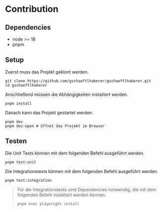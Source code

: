 # Contribution

## Dependencies

- node >= 18
- pnpm

## Setup

Zuerst muss das Projekt geklont werden.

```shell
git clone https://github.com/gschaeftlhaberer/gschaeftlhaberer.git
cd gschaeftlhaberer
```

Anschließend müssen die Abhängigkeiten installiert werden.

```shell
pnpm install
```

Danach kann das Projekt gestartet werden.

```shell
pnpm dev
pnpm dev:open # öffnet das Projekt im Browser
```
## Testen

Die Unit Tests können mit dem folgenden Befehl ausgeführt werden.
```shell
pnpm test:unit
```

Die Integrationstests können mit dem folgenden Befehl ausgeführt werden.
```shell
pnpm test:integration
```

> Für die Integrationstests sind Dependencies notwendig, die mit dem folgenden Befehl installiert werden können. 
> ```shell
> pnpm exec playwright install
> ```